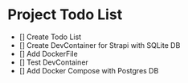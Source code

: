 # Project Todo List

- [] Create Todo List
- [] Create DevContainer for Strapi with SQLite DB
- [] Add DockerFile
- [] Test DevContainer
- [] Add Docker Compose with Postgres DB
